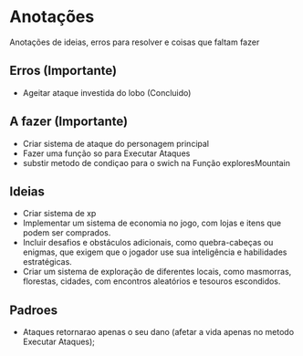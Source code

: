 # Anotações

Anotações de ideias, erros para resolver e coisas que faltam fazer

## Erros (Importante)

- Ageitar ataque investida do lobo (Concluido)

## A fazer (Importante)

- Criar sistema de ataque do personagem principal
- Fazer uma função so para Executar Ataques
- substir metodo de condiçao para o swich na Função exploresMountain

## Ideias

- Criar sistema de xp
- Implementar um sistema de economia no jogo, com lojas e itens que podem ser comprados.
- Incluir desafios e obstáculos adicionais, como quebra-cabeças ou enigmas, que exigem que o jogador use sua inteligência e habilidades estratégicas.
- Criar um sistema de exploração de diferentes locais, como masmorras, florestas, cidades, com encontros aleatórios e tesouros escondidos.

## Padroes 

- Ataques retornarao apenas o seu dano (afetar a vida apenas no metodo Executar Ataques);